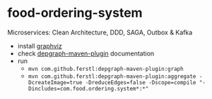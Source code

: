 # food-ordering-system
Microservices: Clean Architecture, DDD, SAGA, Outbox &amp; Kafka

- install [graphviz](https://graphviz.org/download)
- check [depgraph-maven-plugin](https://github.com/ferstl/depgraph-maven-plugin) documentation
- run
  - `mvn com.github.ferstl:depgraph-maven-plugin:graph`
  - `mvn com.github.ferstl:depgraph-maven-plugin:aggregate -DcreateImage=true -DreduceEdges=false -Dscope=compile "-Dincludes=com.food.ordering.system*:*"`